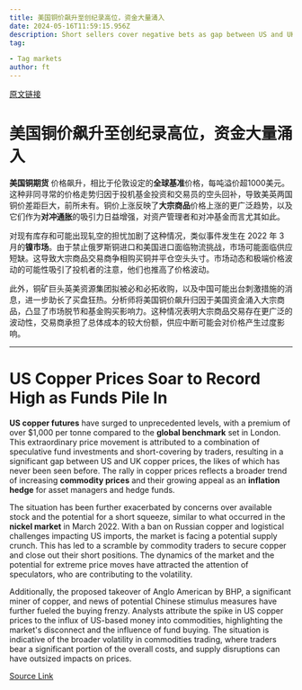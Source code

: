```yaml
---
title: 美国铜价飙升至创纪录高位，资金大量涌入
date: 2024-05-16T11:59:15.956Z
description: Short sellers cover negative bets as gap between US and UK prices hits largest on record
tag: 

- Tag markets
author: ft
---
```


[原文链接](https://ft.com/content/4b672545-0049-4250-ad86-0064bbfbc0a2)

# 美国铜价飙升至创纪录高位，资金大量涌入

**美国铜期货** 价格飙升，相比于伦敦设定的**全球基准**价格，每吨溢价超1000美元。这种非同寻常的价格走势归因于投机基金投资和交易员的空头回补，导致美英两国铜价差距巨大，前所未有。铜价上涨反映了**大宗商品**价格上涨的更广泛趋势，以及它们作为**对冲通胀**的吸引力日益增强，对资产管理者和对冲基金而言尤其如此。

对现有库存和可能出现轧空的担忧加剧了这种情况，类似事件发生在 2022 年 3 月的**镍市场**。由于禁止俄罗斯铜进口和美国进口面临物流挑战，市场可能面临供应短缺。这导致大宗商品交易商争相购买铜并平仓空头头寸。市场动态和极端价格波动的可能性吸引了投机者的注意，他们也推高了价格波动。

此外，铜矿巨头英美资源集团拟被必和必拓收购，以及中国可能出台刺激措施的消息，进一步助长了买盘狂热。分析师将美国铜价飙升归因于美国资金涌入大宗商品，凸显了市场脱节和基金购买影响力。这种情况表明大宗商品交易存在更广泛的波动性，交易商承担了总体成本的较大份额，供应中断可能会对价格产生过度影响。

---

# US Copper Prices Soar to Record High as Funds Pile In 

**US copper futures** have surged to unprecedented levels, with a premium of over $1,000 per tonne compared to the **global benchmark** set in London. This extraordinary price movement is attributed to a combination of speculative fund investments and short-covering by traders, resulting in a significant gap between US and UK copper prices, the likes of which has never been seen before. The rally in copper prices reflects a broader trend of increasing **commodity prices** and their growing appeal as an **inflation hedge** for asset managers and hedge funds. 

The situation has been further exacerbated by concerns over available stock and the potential for a short squeeze, similar to what occurred in the **nickel market** in March 2022. With a ban on Russian copper and logistical challenges impacting US imports, the market is facing a potential supply crunch. This has led to a scramble by commodity traders to secure copper and close out their short positions. The dynamics of the market and the potential for extreme price moves have attracted the attention of speculators, who are contributing to the volatility. 

Additionally, the proposed takeover of Anglo American by BHP, a significant miner of copper, and news of potential Chinese stimulus measures have further fueled the buying frenzy. Analysts attribute the spike in US copper prices to the influx of US-based money into commodities, highlighting the market's disconnect and the influence of fund buying. The situation is indicative of the broader volatility in commodities trading, where traders bear a significant portion of the overall costs, and supply disruptions can have outsized impacts on prices.

[Source Link](https://ft.com/content/4b672545-0049-4250-ad86-0064bbfbc0a2)

